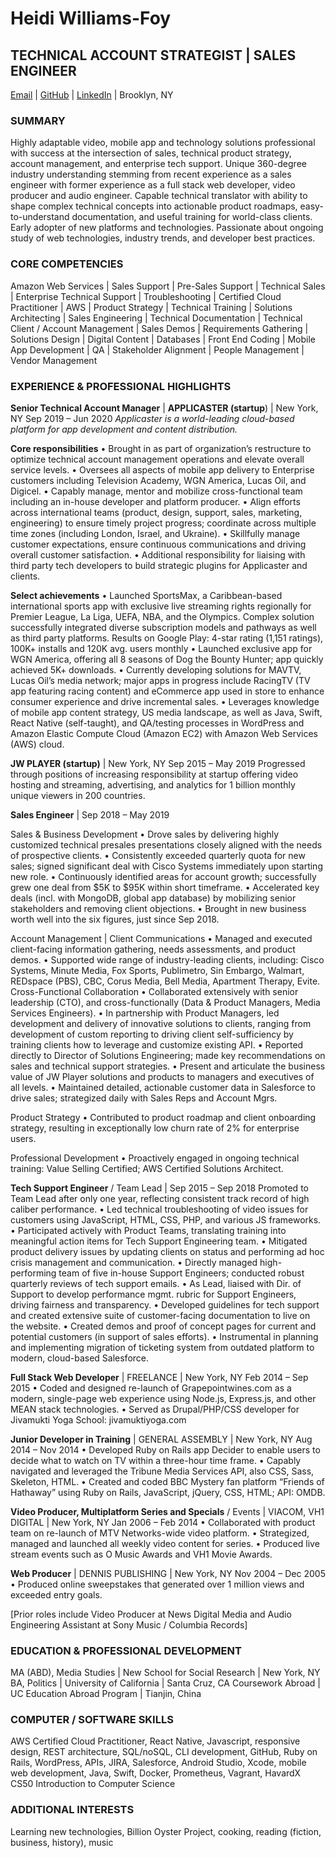  # Heidi Williams-Foy
## TECHNICAL ACCOUNT STRATEGIST | SALES ENGINEER
[Email](mailto:heidi.williamsfoy@gmail.com)  |  [GitHub](https://github.com/HeidiW)  |  [LinkedIn](https://linkedin.com/in/heidiwilliamsfoy) | Brooklyn, NY
  
### SUMMARY

Highly adaptable video, mobile app and technology solutions professional with success at the intersection of sales, technical product strategy, account management, and enterprise tech support. Unique 360-degree industry understanding stemming from recent experience as a sales engineer with former experience as a full stack web developer, video producer and audio engineer. Capable technical translator with ability to shape complex technical concepts into actionable product roadmaps, easy-to-understand documentation, and useful training for world-class clients. Early adopter of new platforms and technologies. Passionate about ongoing study of web technologies, industry trends, and developer best practices.

### CORE COMPETENCIES

Amazon Web Services | Sales Support | Pre-Sales Support | Technical Sales | Enterprise Technical Support | Troubleshooting | Certified Cloud Practitioner | AWS | Product Strategy | Technical Training | Solutions Architecting | Sales Engineering | Technical Documentation | Technical Client / Account Management | Sales Demos | Requirements Gathering | Solutions Design | Digital Content | Databases | Front End Coding | Mobile App Development | QA | Stakeholder Alignment | People Management | Vendor Management

### EXPERIENCE & PROFESSIONAL HIGHLIGHTS 

**Senior Technical Account Manager** | **APPLICASTER (startup**) | New York, NY  				      Sep 2019 – Jun 2020
*Applicaster is a world-leading cloud-based platform for app development and content distribution.*

**Core responsibilities**
•	Brought in as part of organization’s restructure to optimize technical account management operations and elevate overall service levels.
•	Oversees all aspects of mobile app delivery to Enterprise customers including Television Academy, WGN America, Lucas Oil, and Digicel.
•	Capably manage, mentor and mobilize cross-functional team including an in-house developer and platform producer.
•	Align efforts across international teams (product, design, support, sales, marketing, engineering) to ensure timely project progress; coordinate across multiple time zones (including London, Israel, and Ukraine).
•	Skillfully manage customer expectations, ensure continuous communications and driving overall customer satisfaction. 
•	Additional responsibility for liaising with third party tech developers to build strategic plugins for Applicaster and clients.

**Select achievements**
•	Launched SportsMax, a Caribbean-based international sports app with exclusive live streaming rights regionally for Premier League, La Liga, UEFA, NBA, and the Olympics. Complex solution successfully integrated diverse subscription models and pathways as well as third party platforms. Results on Google Play: 4-star rating (1,151 ratings), 100K+ installs and 120K avg. users monthly
•	Launched exclusive app for WGN America, offering all 8 seasons of Dog the Bounty Hunter; app quickly achieved 5K+ downloads.
•	Currently developing solutions for MAVTV, Lucas Oil’s media network; major apps in progress include RacingTV (TV app featuring racing content) and eCommerce app used in store to enhance consumer experience and drive incremental sales.
•	Leverages knowledge of mobile app content strategy, US media landscape, as well as Java, Swift, React Native (self-taught), and QA/testing processes in WordPress and Amazon Elastic Compute Cloud (Amazon EC2) with Amazon Web Services (AWS) cloud.

**JW PLAYER (startup)** | New York, NY  			                                 		       			Sep 2015 – May 2019
Progressed through positions of increasing responsibility at startup offering video hosting and streaming, advertising, and analytics for 1 billion monthly unique viewers in 200 countries.

**Sales Engineer** | Sep 2018 – May 2019

Sales & Business Development
•	Drove sales by delivering highly customized technical presales presentations closely aligned with the needs of prospective clients.
•	Consistently exceeded quarterly quota for new sales; signed significant deal with Cisco Systems immediately upon starting new role.
•	Continuously identified areas for account growth; successfully grew one deal from $5K to $95K within short timeframe.
•	Accelerated key deals (incl. with MongoDB, global app database) by mobilizing senior stakeholders and removing client objections.
•	Brought in new business worth well into the six figures, just since Sep 2018.

Account Management | Client Communications
•	Managed and executed client-facing information gathering, needs assessments, and product demos.
•	Supported wide range of industry-leading clients, including: Cisco Systems, Minute Media, Fox Sports, Publimetro, Sin Embargo, Walmart, REDspace (PBS), CBC, Corus Media, Bell Media, Apartment Therapy, Evite.
Cross-Functional Collaboration
•	Collaborated extensively with senior leadership (CTO), and cross-functionally (Data & Product Managers, Media Services Engineers).
•	In partnership with Product Managers, led development and delivery of innovative solutions to clients, ranging from development of custom reporting to driving client self-sufficiency by training clients how to leverage and customize existing API.
•	Reported directly to Director of Solutions Engineering; made key recommendations on sales and technical support strategies.
•	Present and articulate the business value of JW Player solutions and products to managers and executives of all levels.
•	Maintained detailed, actionable customer data in Salesforce to drive sales; strategized daily with Sales Reps and Account Mgrs.

Product Strategy
•	Contributed to product roadmap and client onboarding strategy, resulting in exceptionally low churn rate of 2% for enterprise users.

Professional Development
•	Proactively engaged in ongoing technical training: Value Selling Certified; AWS Certified Solutions Architect.

**Tech Support Engineer** / Team Lead | Sep 2015 – Sep 2018
Promoted to Team Lead after only one year, reflecting consistent track record of high caliber performance.
•	Led technical troubleshooting of video issues for customers using JavaScript, HTML, CSS, PHP, and various JS frameworks.
•	Participated actively with Product Teams, translating training into meaningful action items for Tech Support Engineering team.
•	Mitigated product delivery issues by updating clients on status and performing ad hoc crisis management and communication.
•	Directly managed high-performing team of five in-house Support Engineers; conducted robust quarterly reviews of tech support emails.
•	As Lead, liaised with Dir. of Support to develop performance mgmt. rubric for Support Engineers, driving fairness and transparency.
•	Developed guidelines for tech support and created extensive suite of customer-facing documentation to live on the website.
•	Created demos and proof of concept pages for current and potential customers (in support of sales efforts).
•	Instrumental in planning and implementing migration of ticketing system from outdated platform to modern, cloud-based Salesforce. 

**Full Stack Web Developer** | FREELANCE | New York, NY  			                                		 Feb 2014 – Sep 2015
•	Coded and designed re-launch of Grapepointwines.com as a modern, single-page web experience using Node.js, Express.js, and other MEAN stack technologies.
•	Served as Drupal/PHP/CSS developer for Jivamukti Yoga School: jivamuktiyoga.com

**Junior Developer in Training** | GENERAL ASSEMBLY | New York, NY 				                   Aug 2014 – Nov 2014
•	Developed Ruby on Rails app Decider to enable users to decide what to watch on TV within a three-hour time frame. 
•	Capably navigated and leveraged the Tribune Media Services API, also CSS, Sass, Skeleton, HTML.
•	Created and coded BBC Mystery fan platform “Friends of Hathaway” using Ruby on Rails, JavaScript, jQuery, CSS, HTML; API: OMDB.

**Video Producer, Multiplatform Series and Specials** / Events | VIACOM, VH1 DIGITAL | New York, NY                              Jan 2006 – Feb 2014
•	Collaborated with product team on re-launch of MTV Networks-wide video platform.
•	Strategized, managed and launched all weekly video content for series.
•	Produced live stream events such as O Music Awards and VH1 Movie Awards.

**Web Producer** | DENNIS PUBLISHING | New York, NY 					                                      Nov 2004 – Dec 2005
•	Produced online sweepstakes that generated over 1 million views and exceeded entry goals.

[Prior roles include Video Producer at News Digital Media and Audio Engineering Assistant at Sony Music / Columbia Records]

### EDUCATION & PROFESSIONAL DEVELOPMENT
MA (ABD), Media Studies | New School for Social Research | New York, NY
BA, Politics | University of California | Santa Cruz, CA
Coursework Abroad | UC Education Abroad Program | Tianjin, China

### COMPUTER / SOFTWARE SKILLS 
AWS Certified Cloud Practitioner, React Native, Javascript, responsive design, REST architecture, SQL/noSQL, CLI development, GitHub, Ruby on Rails, WordPress, APIs, JIRA, Salesforce, Android Studio, Xcode, mobile web development, Java, Swift, Docker, Prometheus, Vagrant, HavardX CS50 Introduction to Computer Science

### ADDITIONAL INTERESTS
Learning new technologies, Billion Oyster Project, cooking, reading (fiction, business, history), music
